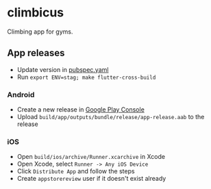 # climbicus

Climbing app for gyms.

## App releases

- Update version in [pubspec.yaml](pubspec.yaml)
- Run `export ENV=stag; make flutter-cross-build`

### Android

- Create a new release in [Google Play Console](https://play.google.com/console/u/0/developers/5343407907611504813/app/4974722539259597079/app-dashboard)
- Upload `build/app/outputs/bundle/release/app-release.aab` to the release


### iOS

- Open `build/ios/archive/Runner.xcarchive` in Xcode
- Open Xcode, select `Runner -> Any iOS Device`
- Click `Distribute App` and follow the steps
- Create `appstorereview` user if it doesn't exist already
